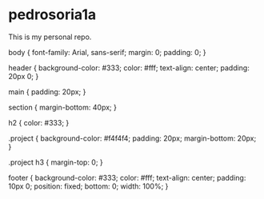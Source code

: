 # pedrosoria1a
This is my personal repo. 

body {
    font-family: Arial, sans-serif;
    margin: 0;
    padding: 0;
}

header {
    background-color: #333;
    color: #fff;
    text-align: center;
    padding: 20px 0;
}

main {
    padding: 20px;
}

section {
    margin-bottom: 40px;
}

h2 {
    color: #333;
}

.project {
    background-color: #f4f4f4;
    padding: 20px;
    margin-bottom: 20px;
}

.project h3 {
    margin-top: 0;
}

footer {
    background-color: #333;
    color: #fff;
    text-align: center;
    padding: 10px 0;
    position: fixed;
    bottom: 0;
    width: 100%;
}
